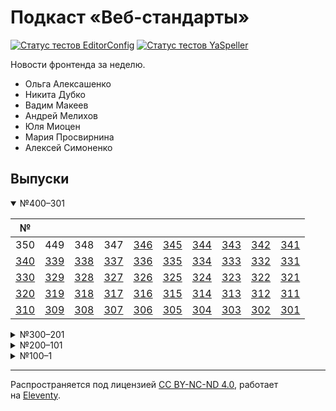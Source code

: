 # Подкаст «Веб-стандарты»

[![Статус тестов EditorConfig](https://github.com/web-standards-ru/podcast/workflows/EditorConfig/badge.svg)](https://github.com/web-standards-ru/podcast/actions/workflows/editorconfig.yml)
[![Статус тестов YaSpeller](https://github.com/web-standards-ru/podcast/workflows/YaSpeller/badge.svg)](https://github.com/web-standards-ru/podcast/actions/workflows/yaspeller.yml)

Новости фронтенда за неделю.

- Ольга Алексашенко
- Никита Дубко
- Вадим Макеев
- Андрей Мелихов
- Юля Миоцен
- Мария Просвирнина
- Алексей Симоненко

## Выпуски

<details open>
    <summary>№400–301</summary>

| №       |         |         |         |         |         |         |         |         |         |
| ------- | ------- | ------- | ------- | ------- | ------- | ------- | ------- | ------- | ------- |
| 350     | 449     | 348     | 347     | [346][] | [345][] | [344][] | [343][] | [342][] | [341][] |
| [340][] | [339][] | [338][] | [337][] | [336][] | [335][] | [334][] | [333][] | [332][] | [331][] |
| [330][] | [329][] | [328][] | [327][] | [326][] | [325][] | [324][] | [323][] | [322][] | [321][] |
| [320][] | [319][] | [318][] | [317][] | [316][] | [315][] | [314][] | [313][] | [312][] | [311][] |
| [310][] | [309][] | [308][] | [307][] | [306][] | [305][] | [304][] | [303][] | [302][] | [301][] |

</details>

<details>
    <summary>№300–201</summary>

| №       |         |         |         |         |         |         |         |         |         |
| ------- | ------- | ------- | ------- | ------- | ------- | ------- | ------- | ------- | ------- |
| [300][] | [299][] | [298][] | [297][] | [296][] | [295][] | [294][] | [293][] | [292][] | [291][] |
| [290][] | [289][] | [288][] | [287][] | [286][] | [285][] | [284][] | [283][] | [282][] | [281][] |
| [280][] | [279][] | [278][] | [277][] | [276][] | [275][] | [274][] | [273][] | [272][] | [271][] |
| [270][] | [269][] | [268][] | [267][] | [266][] | [265][] | [264][] | [263][] | [262][] | [261][] |
| [260][] | [259][] | [258][] | [257][] | [256][] | [255][] | [254][] | [253][] | [252][] | [251][] |
| [250][] | [249][] | [248][] | [247][] | [246][] | [245][] | [244][] | [243][] | [242][] | [241][] |
| [240][] | [239][] | [238][] | [237][] | [236][] | [235][] | [234][] | [233][] | [232][] | [231][] |
| [230][] | [229][] | [228][] | [227][] | [226][] | [225][] | [224][] | [223][] | [222][] | [221][] |
| [220][] | [219][] | [218][] | [217][] | [216][] | [215][] | [214][] | [213][] | [212][] | [211][] |
| [210][] | [209][] | [208][] | [207][] | [206][] | [205][] | [204][] | [203][] | [202][] | [201][] |

</details>

<details>
    <summary>№200–101</summary>

| №       |         |         |         |         |         |         |         |         |         |
| ------- | ------- | ------- | ------- | ------- | ------- | ------- | ------- | ------- | ------- |
| [200][] | [199][] | [198][] | [197][] | [196][] | [195][] | [194][] | [193][] | [192][] | [191][] |
| [190][] | [189][] | [188][] | [187][] | [186][] | [185][] | [184][] | [183][] | [182][] | [181][] |
| [180][] | [179][] | [178][] | [177][] | [176][] | [175][] | [174][] | [173][] | [172][] | [171][] |
| [170][] | [169][] | [168][] | [167][] | [166][] | [165][] | [164][] | [163][] | [162][] | [161][] |
| [160][] | [159][] | [158][] | [157][] | [156][] | [155][] | [154][] | [153][] | [152][] | [151][] |
| [150][] | [149][] | [148][] | [147][] | [146][] | [145][] | [144][] | [143][] | [142][] | [141][] |
| [140][] | [139][] | [138][] | [137][] | [136][] | [135][] | [134][] | [133][] | [132][] | [131][] |
| [130][] | [129][] | [128][] | [127][] | [126][] | [125][] | [124][] | [123][] | [122][] | [121][] |
| [120][] | [119][] | [118][] | [117][] | [116][] | [115][] | [114][] | [113][] | [112][] | [111][] |
| [110][] | [109][] | [108][] | [107][] | [106][] | [105][] | [104][] | [103][] | [102][] | [101][] |

</details>

<details>
    <summary>№100–1</summary>

| №       |         |         |         |         |         |         |         |         |         |
| ------- | ------- | ------- | ------- | ------- | ------- | ------- | ------- | ------- | ------- |
| [100][] | [99][]  | [98][]  | [97][]  | [96][]  | [95][]  | [94][]  | [93][]  | [92][]  | [91][]  |
| [90][]  | [89][]  | [88][]  | [87][]  | [86][]  | [85][]  | [84][]  | [83][]  | [82][]  | [81][]  |
| [80][]  | [79][]  | [78][]  | [77][]  | [76][]  | [75][]  | [74][]  | [73][]  | [72][]  | [71][]  |
| [70][]  | [69][]  | [68][]  | [67][]  | [66][]  | [65][]  | [64][]  | [63][]  | [62][]  | [61][]  |
| [60][]  | [59][]  | [58][]  | [57][]  | [56][]  | [55][]  | [54][]  | [53][]  | [52][]  | [51][]  |
| [50][]  | [49][]  | [48][]  | [47][]  | [46][]  | [45][]  | [44][]  | [43][]  | [42][]  | [41][]  |
| [40][]  | [39][]  | [38][]  | [37][]  | [36][]  | [35][]  | [34][]  | [33][]  | [32][]  | [31][]  |
| [30][]  | [29][]  | [28][]  | [27][]  | [26][]  | [25][]  | [24][]  | [23][]  | [22][]  | [21][]  |
| [20][]  | [19][]  | [18][]  | [17][]  | [16][]  | [15][]  | [14][]  | [13][]  | [12][]  | [11][]  |
| [10][]  | [9][]   | [8][]   | [7][]   | [6][]   | [5][]   | [4][]   | [3][]   | [2][]   | [1][]   |

</details>

[346]: src/episodes/346.md
[345]: src/episodes/345.md
[344]: src/episodes/344.md
[343]: src/episodes/343.md
[342]: src/episodes/342.md
[341]: src/episodes/341.md
[340]: src/episodes/340.md
[339]: src/episodes/339.md
[338]: src/episodes/338.md
[337]: src/episodes/337.md
[336]: src/episodes/336.md
[335]: src/episodes/335.md
[334]: src/episodes/334.md
[333]: src/episodes/333.md
[332]: src/episodes/332.md
[331]: src/episodes/331.md
[330]: src/episodes/330.md
[329]: src/episodes/329.md
[328]: src/episodes/328.md
[327]: src/episodes/327.md
[326]: src/episodes/326.md
[325]: src/episodes/325.md
[324]: src/episodes/324.md
[323]: src/episodes/323.md
[322]: src/episodes/322.md
[321]: src/episodes/321.md
[320]: src/episodes/320.md
[319]: src/episodes/319.md
[318]: src/episodes/318.md
[317]: src/episodes/317.md
[316]: src/episodes/316.md
[315]: src/episodes/315.md
[314]: src/episodes/314.md
[313]: src/episodes/313.md
[312]: src/episodes/312.md
[311]: src/episodes/311.md
[310]: src/episodes/310.md
[309]: src/episodes/309.md
[308]: src/episodes/308.md
[307]: src/episodes/307.md
[306]: src/episodes/306.md
[305]: src/episodes/305.md
[304]: src/episodes/304.md
[303]: src/episodes/303.md
[302]: src/episodes/302.md
[301]: src/episodes/301.md
[300]: src/episodes/300.md
[299]: src/episodes/299.md
[298]: src/episodes/298.md
[297]: src/episodes/297.md
[296]: src/episodes/296.md
[295]: src/episodes/295.md
[294]: src/episodes/294.md
[293]: src/episodes/293.md
[292]: src/episodes/292.md
[291]: src/episodes/291.md
[290]: src/episodes/290.md
[289]: src/episodes/289.md
[288]: src/episodes/288.md
[287]: src/episodes/287.md
[286]: src/episodes/286.md
[285]: src/episodes/285.md
[284]: src/episodes/284.md
[283]: src/episodes/283.md
[282]: src/episodes/282.md
[281]: src/episodes/281.md
[280]: src/episodes/280.md
[279]: src/episodes/279.md
[278]: src/episodes/278.md
[277]: src/episodes/277.md
[276]: src/episodes/276.md
[275]: src/episodes/275.md
[274]: src/episodes/274.md
[273]: src/episodes/273.md
[272]: src/episodes/272.md
[271]: src/episodes/271.md
[270]: src/episodes/270.md
[269]: src/episodes/269.md
[268]: src/episodes/268.md
[267]: src/episodes/267.md
[266]: src/episodes/266.md
[265]: src/episodes/265.md
[264]: src/episodes/264.md
[263]: src/episodes/263.md
[262]: src/episodes/262.md
[261]: src/episodes/261.md
[260]: src/episodes/260.md
[259]: src/episodes/259.md
[258]: src/episodes/258.md
[257]: src/episodes/257.md
[256]: src/episodes/256.md
[255]: src/episodes/255.md
[254]: src/episodes/254.md
[253]: src/episodes/253.md
[252]: src/episodes/252.md
[251]: src/episodes/251.md
[250]: src/episodes/250.md
[249]: src/episodes/249.md
[248]: src/episodes/248.md
[247]: src/episodes/247.md
[246]: src/episodes/246.md
[245]: src/episodes/245.md
[244]: src/episodes/244.md
[243]: src/episodes/243.md
[242]: src/episodes/242.md
[241]: src/episodes/241.md
[240]: src/episodes/240.md
[239]: src/episodes/239.md
[238]: src/episodes/238.md
[237]: src/episodes/237.md
[236]: src/episodes/236.md
[235]: src/episodes/235.md
[234]: src/episodes/234.md
[233]: src/episodes/233.md
[232]: src/episodes/232.md
[231]: src/episodes/231.md
[230]: src/episodes/230.md
[229]: src/episodes/229.md
[228]: src/episodes/228.md
[227]: src/episodes/227.md
[226]: src/episodes/226.md
[225]: src/episodes/225.md
[224]: src/episodes/224.md
[223]: src/episodes/223.md
[222]: src/episodes/222.md
[221]: src/episodes/221.md
[220]: src/episodes/220.md
[219]: src/episodes/219.md
[218]: src/episodes/218.md
[217]: src/episodes/217.md
[216]: src/episodes/216.md
[215]: src/episodes/215.md
[214]: src/episodes/214.md
[213]: src/episodes/213.md
[212]: src/episodes/212.md
[211]: src/episodes/211.md
[210]: src/episodes/210.md
[209]: src/episodes/209.md
[208]: src/episodes/208.md
[207]: src/episodes/207.md
[206]: src/episodes/206.md
[205]: src/episodes/205.md
[204]: src/episodes/204.md
[203]: src/episodes/203.md
[202]: src/episodes/202.md
[201]: src/episodes/201.md
[200]: src/episodes/200.md
[199]: src/episodes/199.md
[198]: src/episodes/198.md
[197]: src/episodes/197.md
[196]: src/episodes/196.md
[195]: src/episodes/195.md
[194]: src/episodes/194.md
[193]: src/episodes/193.md
[192]: src/episodes/192.md
[191]: src/episodes/191.md
[190]: src/episodes/190.md
[189]: src/episodes/189.md
[188]: src/episodes/188.md
[187]: src/episodes/187.md
[186]: src/episodes/186.md
[185]: src/episodes/185.md
[184]: src/episodes/184.md
[183]: src/episodes/183.md
[182]: src/episodes/182.md
[181]: src/episodes/181.md
[180]: src/episodes/180.md
[179]: src/episodes/179.md
[178]: src/episodes/178.md
[177]: src/episodes/177.md
[176]: src/episodes/176.md
[175]: src/episodes/175.md
[174]: src/episodes/174.md
[173]: src/episodes/173.md
[172]: src/episodes/172.md
[171]: src/episodes/171.md
[170]: src/episodes/170.md
[169]: src/episodes/169.md
[168]: src/episodes/168.md
[167]: src/episodes/167.md
[166]: src/episodes/166.md
[165]: src/episodes/165.md
[164]: src/episodes/164.md
[163]: src/episodes/163.md
[162]: src/episodes/162.md
[161]: src/episodes/161.md
[160]: src/episodes/160.md
[159]: src/episodes/159.md
[158]: src/episodes/158.md
[157]: src/episodes/157.md
[156]: src/episodes/156.md
[155]: src/episodes/155.md
[154]: src/episodes/154.md
[153]: src/episodes/153.md
[152]: src/episodes/152.md
[151]: src/episodes/151.md
[150]: src/episodes/150.md
[149]: src/episodes/149.md
[148]: src/episodes/148.md
[147]: src/episodes/147.md
[146]: src/episodes/146.md
[145]: src/episodes/145.md
[144]: src/episodes/144.md
[143]: src/episodes/143.md
[142]: src/episodes/142.md
[141]: src/episodes/141.md
[140]: src/episodes/140.md
[139]: src/episodes/139.md
[138]: src/episodes/138.md
[137]: src/episodes/137.md
[136]: src/episodes/136.md
[135]: src/episodes/135.md
[134]: src/episodes/134.md
[133]: src/episodes/133.md
[132]: src/episodes/132.md
[131]: src/episodes/131.md
[130]: src/episodes/130.md
[129]: src/episodes/129.md
[128]: src/episodes/128.md
[127]: src/episodes/127.md
[126]: src/episodes/126.md
[125]: src/episodes/125.md
[124]: src/episodes/124.md
[123]: src/episodes/123.md
[122]: src/episodes/122.md
[121]: src/episodes/121.md
[120]: src/episodes/120.md
[119]: src/episodes/119.md
[118]: src/episodes/118.md
[117]: src/episodes/117.md
[116]: src/episodes/116.md
[115]: src/episodes/115.md
[114]: src/episodes/114.md
[113]: src/episodes/113.md
[112]: src/episodes/112.md
[111]: src/episodes/111.md
[110]: src/episodes/110.md
[109]: src/episodes/109.md
[108]: src/episodes/108.md
[107]: src/episodes/107.md
[106]: src/episodes/106.md
[105]: src/episodes/105.md
[104]: src/episodes/104.md
[103]: src/episodes/103.md
[102]: src/episodes/102.md
[101]: src/episodes/101.md
[100]: src/episodes/100.md
[99]: src/episodes/99.md
[98]: src/episodes/98.md
[97]: src/episodes/97.md
[96]: src/episodes/96.md
[95]: src/episodes/95.md
[94]: src/episodes/94.md
[93]: src/episodes/93.md
[92]: src/episodes/92.md
[91]: src/episodes/91.md
[90]: src/episodes/90.md
[89]: src/episodes/89.md
[88]: src/episodes/88.md
[87]: src/episodes/87.md
[86]: src/episodes/86.md
[85]: src/episodes/85.md
[84]: src/episodes/84.md
[83]: src/episodes/83.md
[82]: src/episodes/82.md
[81]: src/episodes/81.md
[80]: src/episodes/80.md
[79]: src/episodes/79.md
[78]: src/episodes/78.md
[77]: src/episodes/77.md
[76]: src/episodes/76.md
[75]: src/episodes/75.md
[74]: src/episodes/74.md
[73]: src/episodes/73.md
[72]: src/episodes/72.md
[71]: src/episodes/71.md
[70]: src/episodes/70.md
[69]: src/episodes/69.md
[68]: src/episodes/68.md
[67]: src/episodes/67.md
[66]: src/episodes/66.md
[65]: src/episodes/65.md
[64]: src/episodes/64.md
[63]: src/episodes/63.md
[62]: src/episodes/62.md
[61]: src/episodes/61.md
[60]: src/episodes/60.md
[59]: src/episodes/59.md
[58]: src/episodes/58.md
[57]: src/episodes/57.md
[56]: src/episodes/56.md
[55]: src/episodes/55.md
[54]: src/episodes/54.md
[53]: src/episodes/53.md
[52]: src/episodes/52.md
[51]: src/episodes/51.md
[50]: src/episodes/50.md
[49]: src/episodes/49.md
[48]: src/episodes/48.md
[47]: src/episodes/47.md
[46]: src/episodes/46.md
[45]: src/episodes/45.md
[44]: src/episodes/44.md
[43]: src/episodes/43.md
[42]: src/episodes/42.md
[41]: src/episodes/41.md
[40]: src/episodes/40.md
[39]: src/episodes/39.md
[38]: src/episodes/38.md
[37]: src/episodes/37.md
[36]: src/episodes/36.md
[35]: src/episodes/35.md
[34]: src/episodes/34.md
[33]: src/episodes/33.md
[32]: src/episodes/32.md
[31]: src/episodes/31.md
[30]: src/episodes/30.md
[29]: src/episodes/29.md
[28]: src/episodes/28.md
[27]: src/episodes/27.md
[26]: src/episodes/26.md
[25]: src/episodes/25.md
[24]: src/episodes/24.md
[23]: src/episodes/23.md
[22]: src/episodes/22.md
[21]: src/episodes/21.md
[20]: src/episodes/20.md
[19]: src/episodes/19.md
[18]: src/episodes/18.md
[17]: src/episodes/17.md
[16]: src/episodes/16.md
[15]: src/episodes/15.md
[14]: src/episodes/14.md
[13]: src/episodes/13.md
[12]: src/episodes/12.md
[11]: src/episodes/11.md
[10]: src/episodes/10.md
[9]: src/episodes/9.md
[8]: src/episodes/8.md
[7]: src/episodes/7.md
[6]: src/episodes/6.md
[5]: src/episodes/5.md
[4]: src/episodes/4.md
[3]: src/episodes/3.md
[2]: src/episodes/2.md
[1]: src/episodes/1.md

---
Распространяется под лицензией [СС BY-NC-ND 4.0](LICENSE.md), работает на [Eleventy](https://www.11ty.io/).
